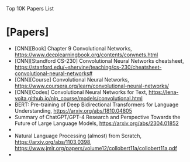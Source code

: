 Top 10K Papers List

# [Papers]
+ [CNN][Book] Chapter 9 Convolutional Networks, https://www.deeplearningbook.org/contents/convnets.html
+ [CNN][Standford CS-230] Convolutional Neural Networks cheatsheet, https://stanford.edu/~shervine/teaching/cs-230/cheatsheet-convolutional-neural-networks#
+ [CNN][Course] Convolutional Neural Networks, https://www.coursera.org/learn/convolutional-neural-networks/
+ [CNN][Codes] Convolutional Neural Networks for Text, https://lena-voita.github.io/nlp_course/models/convolutional.html
+ BERT: Pre-training of Deep Bidirectional Transformers for Language Understanding, https://arxiv.org/abs/1810.04805
+ Summary of ChatGPT/GPT-4 Research and Perspective Towards the Future of Large Language Models, https://arxiv.org/abs/2304.01852
+ 
+ Natural Language Processing (almost) from Scratch, https://arxiv.org/abs/1103.0398, https://www.jmlr.org/papers/volume12/collobert11a/collobert11a.pdf
+ 
